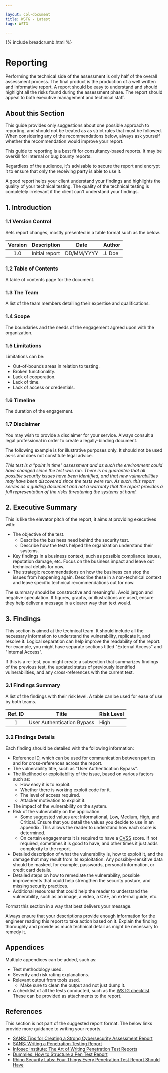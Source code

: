```yaml
---

layout: col-document
title: WSTG - Latest
tags: WSTG

---
```


{% include breadcrumb.html %}
# Reporting

Performing the technical side of the assessment is only half of the overall assessment process. The final product is the production of a well written and informative report. A report should be easy to understand and should highlight all the risks found during the assessment phase. The report should appeal to both executive management and technical staff.

## About this Section

This guide provides only suggestions about one possible approach to reporting, and should not be treated as as strict rules that must be followed. When considering any of the recommendations below, always ask yourself whether the recommendation would improve your report.

This guide to reporting is a best fit for consultancy-based reports. It may be overkill for internal or bug bounty reports.

Regardless of the audience, it's advisable to secure the report and encrypt it to ensure that only the receiving party is able to use it.

A good report helps your client understand your findings and highlights the quality of your technical testing. The quality of the technical testing is completely irrelevant if the client can't understand your findings.

## 1. Introduction

### 1.1 Version Control

Sets report changes, mostly presented in a table format such as the below.

| Version | Description | Date | Author |
|:-------:|-------------|------|--------|
| 1.0 | Initial report | DD/MM/YYYY | J. Doe |

### 1.2 Table of Contents

A table of contents page for the document.

### 1.3 The Team

A list of the team members detailing their expertise and qualifications.

### 1.4 Scope

The boundaries and the needs of the engagement agreed upon with the organization.

### 1.5 Limitations

Limitations can be:

- Out-of-bounds areas in relation to testing.
- Broken functionality.
- Lack of cooperation.
- Lack of time.
- Lack of access or credentials.

### 1.6 Timeline

The duration of the engagement.

### 1.7 Disclaimer

You may wish to provide a disclaimer for your service. Always consult a legal professional in order to create a legally-binding document.

The following example is for illustrative purposes only. It should not be used as-is and does not constitute legal advice.

*This test is a "point in time" assessment and as such the environment could have changed since the test was run. There is no guarantee that all possible security issues have been identified, and that new vulnerabilities may have been discovered since the tests were run. As such, this report serves as a guiding document and not a warranty that the report provides a full representation of the risks threatening the systems at hand.*

## 2. Executive Summary

This is like the elevator pitch of the report, it aims at providing executives with:

- The objective of the test.
  - Describe the business need behind the security test.
  - Describe how the tests helped the organization understand their systems.
- Key findings in a business context, such as possible compliance issues, reputation damage, etc. Focus on the business impact and leave out technical details for now.
- The strategic recommendations on how the business can stop the issues from happening again. Describe these in a non-technical context and leave specific technical recommendations out for now.

The summary should be constructive and meaningful. Avoid jargon and negative speculation. If figures, graphs, or illustrations are used, ensure they help deliver a message in a clearer way than text would.

## 3. Findings

This section is aimed at the technical team. It should include all the necessary information to understand the vulnerability, replicate it, and resolve it. Logical separation can help improve the readability of the report. For example, you might have separate sections titled "External Access" and "Internal Access".

If this is a re-test, you might create a subsection that summarizes findings of the previous test, the updated status of previously identified vulnerabilities, and any cross-references with the current test.

### 3.1 Findings Summary

A list of the findings with their risk level. A table can be used for ease of use by both teams.

| Ref. ID |  Title | Risk Level |
|:------------:|--------|------------|
| 1 | User Authentication Bypass | High |

### 3.2 Findings Details

Each finding should be detailed with the following information:

- Reference ID, which can be used for communication between parties and for cross-references across the report.
- The vulnerability title, such as "User Authentication Bypass".
- The likelihood or exploitability of the issue, based on various factors such as:
  - How easy it is to exploit.
  - Whether there is working exploit code for it.
  - The level of access required.
  - Attacker motivation to exploit it.
- The impact of the vulnerability on the system.
- Risk of the vulnerability on the application.
  - Some suggested values are: Informational, Low, Medium, High, and Critical. Ensure that you detail the values you decide to use in an appendix. This allows the reader to understand how each score is determined.
  - On certain engagements it is required to have a [CVSS](https://www.first.org/cvss/) score. If not required, sometimes it is good to have, and other times it just adds complexity to the report.
- Detailed description of what the vulnerability is, how to exploit it, and the damage that may result from its exploitation. Any possibly-sensitive data should be masked, for example, passwords, personal information, or credit card details.
- Detailed steps on how to remediate the vulnerability, possible improvements that could help strengthen the security posture, and missing security practices.
- Additional resources that could help the reader to understand the vulnerability, such as an image, a video, a CVE, an external guide, etc.

Format this section in a way that best delivers your message.

Always ensure that your descriptions provide enough information for the engineer reading this report to take action based on it. Explain the finding thoroughly and provide as much technical detail as might be necessary to remedy it.

## Appendices

Multiple appendices can be added, such as:

- Test methodology used.
- Severity and risk rating explanations.
- Relevant output from tools used.
  - Make sure to clean the output and not just dump it.
- A checklist of all the tests conducted, such as the [WSTG checklist](https://github.com/OWASP/wstg/tree/master/checklist). These can be provided as attachments to the report.

## References

This section is not part of the suggested report format. The below links provide more guidance to writing your reports.

- [SANS: Tips for Creating a Strong Cybersecurity Assessment Report](https://www.sans.org/blog/tips-for-creating-a-strong-cybersecurity-assessment-report/)
- [SANS: Writing a Penetration Testing Report](https://www.sans.org/reading-room/whitepapers/bestprac/paper/33343)
- [Infosec Institute: The Art of Writing Penetration Test Reports](https://resources.infosecinstitute.com/topic/writing-penetration-testing-reports/)
- [Dummies: How to Structure a Pen Test Report](https://www.dummies.com/computers/macs/security/how-to-structure-a-pen-test-report/)
- [Rhino Security Labs: Four Things Every Penetration Test Report Should Have](https://rhinosecuritylabs.com/penetration-testing/four-things-every-penetration-test-report/)
